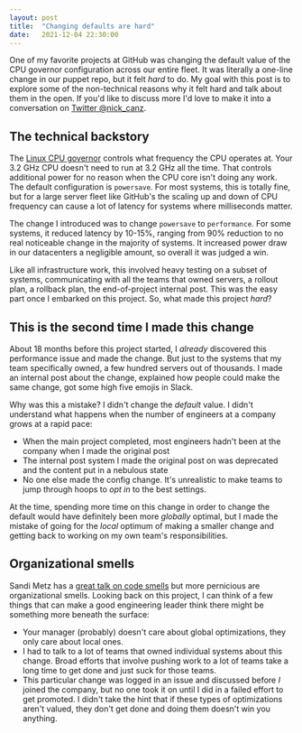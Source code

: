 ```yaml
---
layout: post
title:  "Changing defaults are hard"
date:   2021-12-04 22:30:00
---
```


One of my favorite projects at GitHub was changing the default value of the CPU governor configuration across our entire fleet. It was literally a one-line change in our puppet repo, but it felt _hard_ to do. My goal with this post is to explore some of the non-technical reasons why it felt hard and talk about them in the open. If you'd like to discuss more I'd love to make it into a conversation on [Twitter @nick_canz](https://twitter.com/nick_canz).

## The technical backstory

The [Linux CPU governor](https://www.kernel.org/doc/Documentation/cpu-freq/governors.txt) controls what frequency the CPU operates at. Your 3.2 GHz CPU doesn't need to run at 3.2 GHz all the time. That controls additional power for no reason when the CPU core isn't doing any work. The default configuration is `powersave`. For most systems, this is totally fine, but for a large server fleet like GitHub's the scaling up and down of CPU frequency can cause a lot of latency for systems where milliseconds matter. 

The change I introduced was to change `powersave` to `performance`. For some systems, it reduced latency by 10-15%, ranging from 90% reduction to no real noticeable change in the majority of systems. It increased power draw in our datacenters a negligible amount, so overall it was judged a win.

Like all infrastructure work, this involved heavy testing on a subset of systems, communicating with all the teams that owned servers, a rollout plan, a rollback plan, the end-of-project internal post. This was the easy part once I embarked on this project. So, what made this project _hard_?

## This is the second time I made this change

About 18 months before this project started, I _already_ discovered this performance issue and made the change. But just to the systems that my team specifically owned, a few hundred servers out of thousands. I made an internal post about the change, explained how people could make the same change, got some high five emojis in Slack.

Why was this a mistake? I didn't change the _default_ value. I didn't understand what happens when the number of engineers at a company grows at a rapid pace:

* When the main project completed, most engineers hadn't been at the company when I made the original post
* The internal post system I made the original post on was deprecated and the content put in a nebulous state
* No one else made the config change. It's unrealistic to make teams to jump through hoops to _opt in_ to the best settings.

At the time, spending more time on this change in order to change the default would have definitely been more _globally_ optimal, but I made the mistake of going for the _local_ optimum of making a smaller change and getting back to working on my own team's responsibilities.

## Organizational smells

Sandi Metz has a [great talk on code smells](https://www.youtube.com/watch?v=PJjHfa5yxlU) but more pernicious are organizational smells. Looking back on this project, I can think of a few things that can make a good engineering leader think there might be something more beneath the surface:

* Your manager (probably) doesn't care about global optimizations, they only care about local ones.
* I had to talk to a lot of teams that owned individual systems about this change. Broad efforts that involve pushing work to a lot of teams take a long time to get done and just suck for those teams.
* This particular change was logged in an issue and discussed before _I_ joined the company, but no one took it on until I did in a failed effort to get promoted. I didn't take the hint that if these types of optimizations aren't valued, they don't get done and doing them doesn't win you anything.




